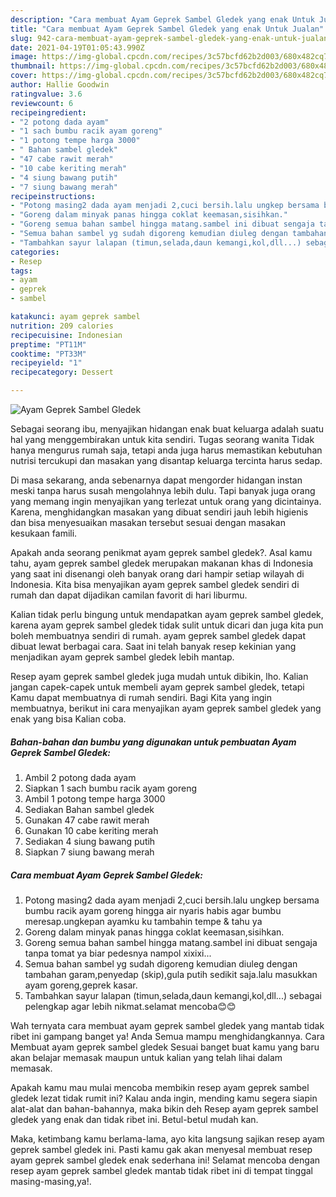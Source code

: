 ```yaml
---
description: "Cara membuat Ayam Geprek Sambel Gledek yang enak Untuk Jualan"
title: "Cara membuat Ayam Geprek Sambel Gledek yang enak Untuk Jualan"
slug: 942-cara-membuat-ayam-geprek-sambel-gledek-yang-enak-untuk-jualan
date: 2021-04-19T01:05:43.990Z
image: https://img-global.cpcdn.com/recipes/3c57bcfd62b2d003/680x482cq70/ayam-geprek-sambel-gledek-foto-resep-utama.jpg
thumbnail: https://img-global.cpcdn.com/recipes/3c57bcfd62b2d003/680x482cq70/ayam-geprek-sambel-gledek-foto-resep-utama.jpg
cover: https://img-global.cpcdn.com/recipes/3c57bcfd62b2d003/680x482cq70/ayam-geprek-sambel-gledek-foto-resep-utama.jpg
author: Hallie Goodwin
ratingvalue: 3.6
reviewcount: 6
recipeingredient:
- "2 potong dada ayam"
- "1 sach bumbu racik ayam goreng"
- "1 potong tempe harga 3000"
- " Bahan sambel gledek"
- "47 cabe rawit merah"
- "10 cabe keriting merah"
- "4 siung bawang putih"
- "7 siung bawang merah"
recipeinstructions:
- "Potong masing2 dada ayam menjadi 2,cuci bersih.lalu ungkep bersama bumbu racik ayam goreng hingga air nyaris habis agar bumbu meresap.ungkepan ayamku ku tambahin tempe &amp; tahu ya"
- "Goreng dalam minyak panas hingga coklat keemasan,sisihkan."
- "Goreng semua bahan sambel hingga matang.sambel ini dibuat sengaja tanpa tomat ya biar pedesnya nampol xixixi..."
- "Semua bahan sambel yg sudah digoreng kemudian diuleg dengan tambahan garam,penyedap (skip),gula putih sedikit saja.lalu masukkan ayam goreng,geprek kasar."
- "Tambahkan sayur lalapan (timun,selada,daun kemangi,kol,dll...) sebagai pelengkap agar lebih nikmat.selamat mencoba😊😊"
categories:
- Resep
tags:
- ayam
- geprek
- sambel

katakunci: ayam geprek sambel 
nutrition: 209 calories
recipecuisine: Indonesian
preptime: "PT11M"
cooktime: "PT33M"
recipeyield: "1"
recipecategory: Dessert

---
```



![Ayam Geprek Sambel Gledek](https://img-global.cpcdn.com/recipes/3c57bcfd62b2d003/680x482cq70/ayam-geprek-sambel-gledek-foto-resep-utama.jpg)

Sebagai seorang ibu, menyajikan hidangan enak buat keluarga adalah suatu hal yang menggembirakan untuk kita sendiri. Tugas seorang  wanita Tidak hanya mengurus rumah saja, tetapi anda juga harus memastikan kebutuhan nutrisi tercukupi dan masakan yang disantap keluarga tercinta harus sedap.

Di masa  sekarang, anda sebenarnya dapat mengorder hidangan instan meski tanpa harus susah mengolahnya lebih dulu. Tapi banyak juga orang yang memang ingin menyajikan yang terlezat untuk orang yang dicintainya. Karena, menghidangkan masakan yang dibuat sendiri jauh lebih higienis dan bisa menyesuaikan masakan tersebut sesuai dengan masakan kesukaan famili. 



Apakah anda seorang penikmat ayam geprek sambel gledek?. Asal kamu tahu, ayam geprek sambel gledek merupakan makanan khas di Indonesia yang saat ini disenangi oleh banyak orang dari hampir setiap wilayah di Indonesia. Kita bisa menyajikan ayam geprek sambel gledek sendiri di rumah dan dapat dijadikan camilan favorit di hari liburmu.

Kalian tidak perlu bingung untuk mendapatkan ayam geprek sambel gledek, karena ayam geprek sambel gledek tidak sulit untuk dicari dan juga kita pun boleh membuatnya sendiri di rumah. ayam geprek sambel gledek dapat dibuat lewat berbagai cara. Saat ini telah banyak resep kekinian yang menjadikan ayam geprek sambel gledek lebih mantap.

Resep ayam geprek sambel gledek juga mudah untuk dibikin, lho. Kalian jangan capek-capek untuk membeli ayam geprek sambel gledek, tetapi Kamu dapat membuatnya di rumah sendiri. Bagi Kita yang ingin membuatnya, berikut ini cara menyajikan ayam geprek sambel gledek yang enak yang bisa Kalian coba.

<!--inarticleads1-->

##### Bahan-bahan dan bumbu yang digunakan untuk pembuatan Ayam Geprek Sambel Gledek:

1. Ambil 2 potong dada ayam
1. Siapkan 1 sach bumbu racik ayam goreng
1. Ambil 1 potong tempe harga 3000
1. Sediakan  Bahan sambel gledek
1. Gunakan 47 cabe rawit merah
1. Gunakan 10 cabe keriting merah
1. Sediakan 4 siung bawang putih
1. Siapkan 7 siung bawang merah




<!--inarticleads2-->

##### Cara membuat Ayam Geprek Sambel Gledek:

1. Potong masing2 dada ayam menjadi 2,cuci bersih.lalu ungkep bersama bumbu racik ayam goreng hingga air nyaris habis agar bumbu meresap.ungkepan ayamku ku tambahin tempe &amp; tahu ya
1. Goreng dalam minyak panas hingga coklat keemasan,sisihkan.
1. Goreng semua bahan sambel hingga matang.sambel ini dibuat sengaja tanpa tomat ya biar pedesnya nampol xixixi...
1. Semua bahan sambel yg sudah digoreng kemudian diuleg dengan tambahan garam,penyedap (skip),gula putih sedikit saja.lalu masukkan ayam goreng,geprek kasar.
1. Tambahkan sayur lalapan (timun,selada,daun kemangi,kol,dll...) sebagai pelengkap agar lebih nikmat.selamat mencoba😊😊




Wah ternyata cara membuat ayam geprek sambel gledek yang mantab tidak ribet ini gampang banget ya! Anda Semua mampu menghidangkannya. Cara Membuat ayam geprek sambel gledek Sesuai banget buat kamu yang baru akan belajar memasak maupun untuk kalian yang telah lihai dalam memasak.

Apakah kamu mau mulai mencoba membikin resep ayam geprek sambel gledek lezat tidak rumit ini? Kalau anda ingin, mending kamu segera siapin alat-alat dan bahan-bahannya, maka bikin deh Resep ayam geprek sambel gledek yang enak dan tidak ribet ini. Betul-betul mudah kan. 

Maka, ketimbang kamu berlama-lama, ayo kita langsung sajikan resep ayam geprek sambel gledek ini. Pasti kamu gak akan menyesal membuat resep ayam geprek sambel gledek enak sederhana ini! Selamat mencoba dengan resep ayam geprek sambel gledek mantab tidak ribet ini di tempat tinggal masing-masing,ya!.

